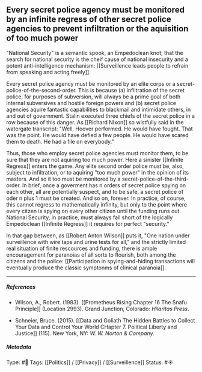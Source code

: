 ## Every secret police agency must be monitored by an infinite regress of other secret police agencies to prevent infiltration or the aquisition of too much power  # 

"National Security" is a semantic spook, an Empedoclean knot; that the search for national security is the cheif cause of national insecurity and a potent anti-intelligence mechanism: [[Surveillence leads people to refrain from speaking and acting freely]]. 

Every secret police agency must be monitored by an elite corps or a secret-police-of-the-second-order. This is because (a) infiltration of the secret police, for purposes of subversion, will always be a prime goal of both internal subversives and hostile foreign powers and (b) secret police agencies aquire fantastic capabilities to blackmail and intimidate others, in and out of government. Stalin executed three chiefs of the secret police in a row because of this danger. As [[Richard NIxon]] so wistfully said in the watergate transcript: "Well, Hoover performed. He would have fought. That was the point. He would have defied a few people. He would have scared them to death. He had a file on everybody."

Thus, those who employ secret police agencies must monitor them, to be sure that they are not aquiring too much power. Here a sinister [[Infinite Regress]] enters the game. Any elite second order police must be, also, subject to infiltration, or to aquiring "too much power" in the opinion of its masters. And so it too must be monitored by a secret-police-of-the-third-order. In brief, once a goverment has n orders of secret police spying on each other, all are potentially suspect, and to be safe, a secret police of oder n plus 1 must be created. And so on, forever. In practice, of course, this cannot regress to mathematically infinity, but only to the point where every citzen is spying on every other citizen until the funding runs out. National Security, in practice, must always fall short of the logically Empedoclean [[Infinite Regress]] it requires for perfect "security." 

In that gap between, as [[Robert Anton Wilson]] puts it, "One nation under surveillence with wire taps and urine tests for all," and the strictly limited real situation of finite rescources and funding, there is ample encouragement for paranoias of all sorts to flourish, both among the citizens and the police: [[Participation in spying-and-hiding transactions will eventually produce the classic symptonms of clinical paranoia]].

___

##### References

- Wilson, A., Robert. (1983). [[Prometheus Rising Chapter 16 The Snafu Principle]] (Location 2993). Grand Junction, Colorado: _Hilaritas Press_.

- Schneier, Bruce. (2015). [[Data and Goliath The Hidden Battles to Collect Your Data and Control Your World CHapter 7. Political Liberty and Justice]] (115). New York, NY: _W. W. Norton & Company_. 

##### Metadata

Type: #🔴 
Tags: [[Politics]] / [[Privacy]] / [[Surveillence]]
Status: #☀️ 